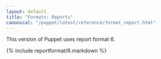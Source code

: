 ```yaml
---
layout: default
title: "Formats: Reports"
canonical: "/puppet/latest/reference/format_report.html"
---
```



This version of Puppet uses report format 6.

{% include reportformat/6.markdown %}
